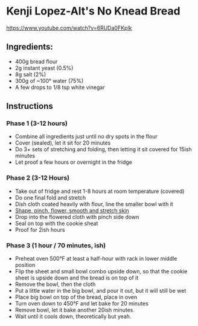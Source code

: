 # Kenji Lopez-Alt's No Knead Bread

https://www.youtube.com/watch?v=6RUDa0FKplk

## Ingredients:

- 400g bread flour
- 2g instant yeast (0.5%)
- 8g salt (2%)
- 300g of ~100° water (75%)
- A few drops to 1/8 tsp white vinegar

## Instructions

### Phase 1 (3-12 hours)
- Combine all ingredients just until no dry spots in the flour
- Cover (sealed), let it sit for 20 minutes
- Do 3+ sets of stretching and folding, then letting it sit covered for 15ish minutes
- Let proof a few hours or overnight in the fridge

### Phase 2 (3-12 Hours)
- Take out of fridge and rest 1-8 hours at room temperature (covered)
- Do one final fold and stretch
- Dish cloth coated heavily with flour, line the smaller bowl with it
- [Shape, pinch, flower, smooth and stretch skin](https://youtu.be/6RUDa0FKplk?si=hzx8DHitUqaQUA3t&t=824)
- Drop into the flowered cloth with pinch side down
- Seal on top with the cookie sheat
- Proof for 2ish hours

### Phase 3 (1 hour / 70 minutes, ish)
- Preheat oven 500°F at least a half-hour with rack in lower middle position
- Flip the sheet and small bowl combo upside down, so that the cookie sheet is upside down and the bread is on top of it
- Remove the bowl, then the cloth
- Put a little water in the big bowl, and pour it out, but it will still be wet
- Place big bowl on top of the bread, place in oven
- Turn oven down to 450°F and let bake for 20 minutes
- Remove bowl, let it bake another 20ish minutes
- Wait until it cools down, theoretically but yeah.
